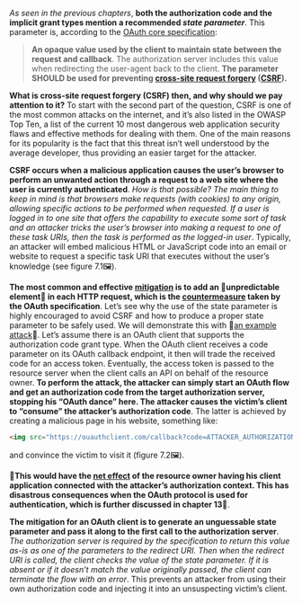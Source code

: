 *As seen in the previous chapters*, **both the authorization code and the implicit grant types mention a recommended *state parameter***. This parameter is, according to the [OAuth core specification](https://tools.ietf.org/html/rfc6749):

> **An opaque value used by the client to maintain state between the request and callback**. The authorization server includes this value when redirecting the user-agent back to the client. **The parameter SHOULD be used for preventing [cross-site request forgery](https://www.owasp.org/index.php/Cross-Site_Request_Forgery_(CSRF)) ([CSRF](https://www.youtube.com/watch?v=vRBihr41JTo)).**

**What is cross-site request forgery (CSRF) then, and why should we pay attention to it?** To start with the second part of the question, CSRF is one of the most common attacks on the internet, and it’s also listed in the OWASP Top Ten, a list of the current 10 most dangerous web application security flaws and effective methods for dealing with them. One of the main reasons for its popularity is the fact that this threat isn’t well understood by the average developer, thus providing an easier target for the attacker. 

**CSRF occurs when a malicious application causes the user’s browser to perform an unwanted action through a request to a web site where the user is currently authenticated**. *How is that possible? The main thing to keep in mind is that browsers make requests (with cookies) to any origin, allowing specific actions to be performed when requested. If a user is logged in to one site that offers the capability to execute some sort of task and an attacker tricks the user’s browser into making a request to one of these task URIs, then the task is performed as the logged-in user*. Typically, an attacker will embed malicious HTML or JavaScript code into an email or website to request a specific task URI that executes without the user’s knowledge (see figure 7.1:framed_picture:).

**The most common and effective [mitigation](https://dictionary.cambridge.org/us/dictionary/english/mitigation) is to add an :key:unpredictable element:key: in each HTTP request, which is the [countermeasure](https://dictionary.cambridge.org/us/dictionary/english/countermeasure) taken by the OAuth specification**. Let’s see why the use of the state parameter is highly encouraged to avoid CSRF and how to produce a proper state parameter to be safely used. We will demonstrate this with :key:[an example attack](http://homakov.blogspot.com/2012/07/saferweb-most-common-oauth2.html):key:. Let’s assume there is an OAuth client that supports the authorization code grant type. When the OAuth client receives a code parameter on its OAuth callback endpoint, it then will trade the received code for an access token. Eventually, the access token is passed to the resource server when the client calls an API on behalf of the resource owner. **To perform the attack, the attacker can simply start an OAuth flow and get an authorization code from the target authorization server, stopping his “OAuth dance” here. The attacker causes the victim’s client to “consume” the attacker’s authorization code**. The latter is achieved by creating a malicious page in his website, something like:

```html
<img src="https://ouauthclient.com/callback?code=ATTACKER_AUTHORIZATION_CODE">
```

and convince the victim to visit it (figure 7.2:framed_picture:).

**:key:This would have the [net effect](https://www.ldoceonline.com/dictionary/net-result-effect) of the resource owner having his client application connected with the attacker’s authorization context. This has disastrous consequences when the OAuth protocol is used for authentication, which is further discussed in chapter 13:key:**.

**The mitigation for an OAuth client is to generate an unguessable state parameter and pass it along to the first call to the authorization server**. *The authorization server is required by the specification to return this value as-is as one of the parameters to the redirect URI. Then when the redirect URI is called, the client checks the value of the state parameter. If it is absent or if it doesn’t match the value originally passed, the client can terminate the flow with an error*. This prevents an attacker from using their own authorization code and injecting it into an unsuspecting victim’s client.


